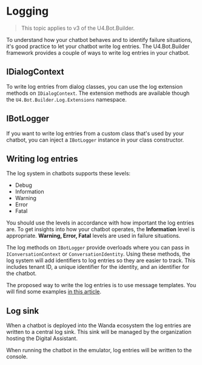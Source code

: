 
# Logging

> This topic applies to v3 of the U4.Bot.Builder. 

To understand how your chatbot behaves and to identify failure situations, it's good practice to let your chatbot write log entries.
The U4.Bot.Builder framework provides a couple of ways to write log entries in your chatbot. 

## IDialogContext
To write log entries from dialog classes, you can use the log extension methods on `IDialogContext`. The extension methods are available though the `U4.Bot.Builder.Log.Extensions` namespace.

## IBotLogger
If you want to write log entries from a custom class that's used by your chatbot, you can inject a `IBotLogger` instance in your class constructor.

## Writing log entries

The log system in chatbots supports these levels:

* Debug
* Information
* Warning
* Error
* Fatal

You should use the levels in accordance with how important the log entries are. To get insights into how your chatbot operates, the **Information** level is appropriate. **Warning, Error, Fatal** levels are used in failure situations.

The log methods on `IBotLogger` provide overloads where you can pass in `IConversationContext` or `ConversationIdentity`. Using these methods, the log system will add identifiers to log entries so they are easier to track.
This includes tenant ID, a unique identifier for the identity, and an identifier for the chatbot.

The proposed way to write the log entries is to use message templates. You will find some examples [in this article](https://github.com/serilog/serilog/wiki/Writing-Log-Events). 

## Log sink

When a chatbot is deployed into the Wanda ecosystem the log entries are written to a central log sink. This sink will be managed by the organization hosting the Digital Assistant.

When running the chatbot in the emulator, log entries will be written to the console.


